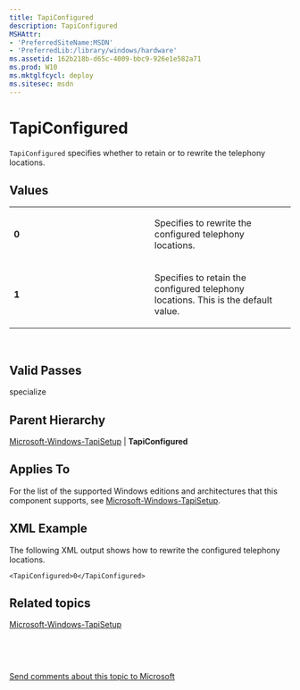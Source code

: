 ```yaml
---
title: TapiConfigured
description: TapiConfigured
MSHAttr:
- 'PreferredSiteName:MSDN'
- 'PreferredLib:/library/windows/hardware'
ms.assetid: 162b218b-d65c-4009-bbc9-926e1e582a71
ms.prod: W10
ms.mktglfcycl: deploy
ms.sitesec: msdn
---
```


# TapiConfigured


`TapiConfigured` specifies whether to retain or to rewrite the telephony locations.

## Values


<table>
<colgroup>
<col width="50%" />
<col width="50%" />
</colgroup>
<tbody>
<tr class="odd">
<td><p><strong>0</strong></p></td>
<td><p>Specifies to rewrite the configured telephony locations.</p></td>
</tr>
<tr class="even">
<td><p><strong>1</strong></p></td>
<td><p>Specifies to retain the configured telephony locations. This is the default value.</p></td>
</tr>
</tbody>
</table>

 

## Valid Passes


specialize

## Parent Hierarchy


[Microsoft-Windows-TapiSetup](microsoft-windows-tapisetup.md) | **TapiConfigured**

## Applies To


For the list of the supported Windows editions and architectures that this component supports, see [Microsoft-Windows-TapiSetup](microsoft-windows-tapisetup.md).

## XML Example


The following XML output shows how to rewrite the configured telephony locations.

``` syntax
<TapiConfigured>0</TapiConfigured>
```

## Related topics


[Microsoft-Windows-TapiSetup](microsoft-windows-tapisetup-win7-microsoft-windows-tapisetup.md)

 

 

[Send comments about this topic to Microsoft](mailto:wsddocfb@microsoft.com?subject=Documentation%20feedback%20%5Bp_unattend\p_unattend%5D:%20TapiConfigured%20%20RELEASE:%20%2810/3/2016%29&body=%0A%0APRIVACY%20STATEMENT%0A%0AWe%20use%20your%20feedback%20to%20improve%20the%20documentation.%20We%20don't%20use%20your%20email%20address%20for%20any%20other%20purpose,%20and%20we'll%20remove%20your%20email%20address%20from%20our%20system%20after%20the%20issue%20that%20you're%20reporting%20is%20fixed.%20While%20we're%20working%20to%20fix%20this%20issue,%20we%20might%20send%20you%20an%20email%20message%20to%20ask%20for%20more%20info.%20Later,%20we%20might%20also%20send%20you%20an%20email%20message%20to%20let%20you%20know%20that%20we've%20addressed%20your%20feedback.%0A%0AFor%20more%20info%20about%20Microsoft's%20privacy%20policy,%20see%20http://privacy.microsoft.com/default.aspx. "Send comments about this topic to Microsoft")





